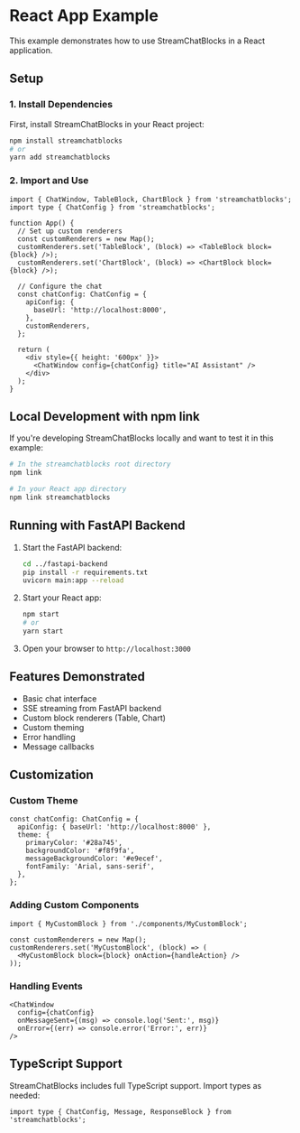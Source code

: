 # React App Example

This example demonstrates how to use StreamChatBlocks in a React application.

## Setup

### 1. Install Dependencies

First, install StreamChatBlocks in your React project:

```bash
npm install streamchatblocks
# or
yarn add streamchatblocks
```

### 2. Import and Use

```tsx
import { ChatWindow, TableBlock, ChartBlock } from 'streamchatblocks';
import type { ChatConfig } from 'streamchatblocks';

function App() {
  // Set up custom renderers
  const customRenderers = new Map();
  customRenderers.set('TableBlock', (block) => <TableBlock block={block} />);
  customRenderers.set('ChartBlock', (block) => <ChartBlock block={block} />);

  // Configure the chat
  const chatConfig: ChatConfig = {
    apiConfig: {
      baseUrl: 'http://localhost:8000',
    },
    customRenderers,
  };

  return (
    <div style={{ height: '600px' }}>
      <ChatWindow config={chatConfig} title="AI Assistant" />
    </div>
  );
}
```

## Local Development with npm link

If you're developing StreamChatBlocks locally and want to test it in this example:

```bash
# In the streamchatblocks root directory
npm link

# In your React app directory
npm link streamchatblocks
```

## Running with FastAPI Backend

1. Start the FastAPI backend:
   ```bash
   cd ../fastapi-backend
   pip install -r requirements.txt
   uvicorn main:app --reload
   ```

2. Start your React app:
   ```bash
   npm start
   # or
   yarn start
   ```

3. Open your browser to `http://localhost:3000`

## Features Demonstrated

- Basic chat interface
- SSE streaming from FastAPI backend
- Custom block renderers (Table, Chart)
- Custom theming
- Error handling
- Message callbacks

## Customization

### Custom Theme

```tsx
const chatConfig: ChatConfig = {
  apiConfig: { baseUrl: 'http://localhost:8000' },
  theme: {
    primaryColor: '#28a745',
    backgroundColor: '#f8f9fa',
    messageBackgroundColor: '#e9ecef',
    fontFamily: 'Arial, sans-serif',
  },
};
```

### Adding Custom Components

```tsx
import { MyCustomBlock } from './components/MyCustomBlock';

const customRenderers = new Map();
customRenderers.set('MyCustomBlock', (block) => (
  <MyCustomBlock block={block} onAction={handleAction} />
));
```

### Handling Events

```tsx
<ChatWindow
  config={chatConfig}
  onMessageSent={(msg) => console.log('Sent:', msg)}
  onError={(err) => console.error('Error:', err)}
/>
```

## TypeScript Support

StreamChatBlocks includes full TypeScript support. Import types as needed:

```tsx
import type { ChatConfig, Message, ResponseBlock } from 'streamchatblocks';
```
